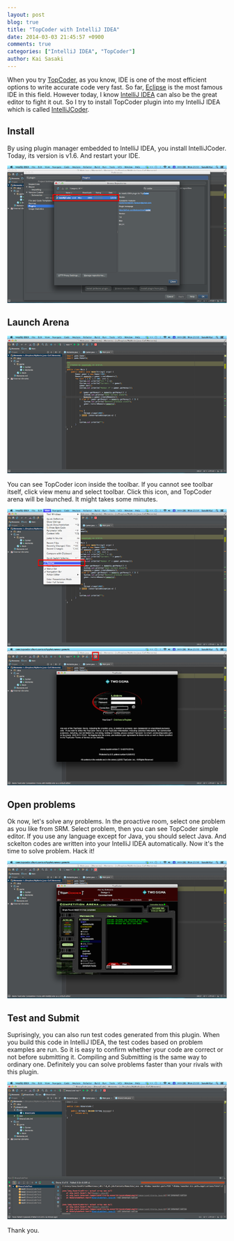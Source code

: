 ```yaml
---
layout: post
blog: true
title: "TopCoder with IntelliJ IDEA"
date: 2014-03-03 21:45:57 +0900
comments: true
categories: ["IntelliJ IDEA", "TopCoder"]
author: Kai Sasaki
---
```


When you try [TopCoder](http://www.topcoder.com/), as you know, IDE is one of the most efficient options
to write accurate code very fast. So far, [Eclipse](https://www.eclipse.org/) is the most famous IDE in this field.
However today, I know [IntelliJ IDEA](http://www.jetbrains.com/idea/) can also be the great editor to fight it out. 
So I try to install TopCoder plugin into my IntelliJ IDEA which is called [IntelliJCoder](https://github.com/fadeyev/intellijcoder).

<!-- more -->

## Install

By using plugin manager embedded to IntelliJ IDEA, you install IntelliJCoder. Today, its version is v1.6.
And restart your IDE.

![plugin_install](/images/posts/2014-03-03-intellijcoder/plugin_install.png)

## Launch Arena

![plugin_install](/images/posts/2014-03-03-intellijcoder/topcoder_icon.png)

You can see TopCoder icon inside the toolbar. If you cannot see toolbar itself, click view menu and select toolbar.
Click this icon, and TopCoder arena will be launched. It might takes some minutes.

![toolbar](/images/posts/2014-03-03-intellijcoder/toolbar.png)
![launch_arena](/images/posts/2014-03-03-intellijcoder/launch_arena.png)

## Open problems

Ok now, let's solve any problems. In the proactive room, select one problem as you like from SRM. 
Select problem, then you can see TopCoder simple editor. If you use any language except for Java, you should select Java.
And sckelton codes are written into your IntelliJ IDEA automatically. Now it's the time to solve problem. Hack it!

![open_problem](/images/posts/2014-03-03-intellijcoder/open_problem.png)

## Test and Submit

Suprisingly, you can also run test codes generated from this plugin. When you build this code in IntelliJ IDEA, the test codes based on problem examples
are run. So it is easy to confirm whether your code are correct or not before submitting it. 
Compiling and Submitting is the same way to ordinary one. Definitely you can solve problems faster than your rivals with this plugin.

![run_test](/images/posts/2014-03-03-intellijcoder/run_test.png)

Thank you.


